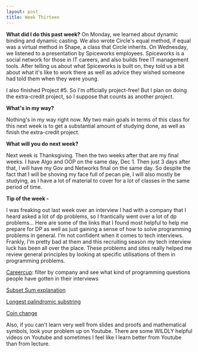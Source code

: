 ```yaml
---
layout: post
title: Week Thirteen
---
```


**What did I do this past week?** On Monday, we learned about dynamic binding and dynamic casting. We also wrote Circle's equal method, if equal was a virtual method in Shape, a class that Circle inherits. On Wednesday, we listened to a presentation by Spiceworks employees. Spiceworks is a social network for those in IT careers, and also builds free IT management tools. After telling us about what Spiceworks is built on, they told us a bit about what it's like to work there as well as advice they wished someone had told them when they were young. 

I also finished Project #5. So I'm officially project-free! But I plan on doing the extra-credit project, so I suppose that counts as another project. 

**What's in my way?** 

Nothing's in my way right now. My two main goals in terms of this class for this next week is to get a substantial amount of studying done, as well as finish the extra-credit project. 


**What will you do next week?** 

Next week is Thanksgiving. Then the two weeks after that are my final weeks. I have Algo and OOP on the same day, Dec 1. Then just 3 days after that, I will have my Gov and Networks final on the same day. So despite the fact that I will be shoving my face full of pecan pie, I will also mostly be studying, as I have a lot of material to cover for a lot of classes in the same period of time. 


**Tip of the week -**

I was freaking out last week over an interview I had with a company that I heard asked a lot of dp problems, so I frantically went over a lot of dp problems... Here are some of the links that I found most helpful to help me prepare for DP as well as just gaining a sense of how to solve programming problems in general. I'm not confident when it comes to tech interviews. Frankly, I'm pretty bad at them and this recruiting season my tech interview luck has been all over the place. These problems and sites really helped me review general principles by looking at specific utilisations of them in programming problems. 

[Careercup](https://www.careercup.com/): filter by company and see what kind of programming questions people have gotten in their interviews

[Subset Sum explanation](https://www.cs.cmu.edu/~ckingsf/class/02713-s13/lectures/lec15-subsetsum.pdf)

[Longest palindromic substring](http://www.geeksforgeeks.org/longest-palindrome-substring-set-1/)

[Coin change](http://www.geeksforgeeks.org/dynamic-programming-set-7-coin-change/)

Also, if you can't learn very well from slides and proofs and mathematical symbols, look your problem up on Youtube. There are some WILDLY helpful videos on Youtube and sometimes I feel like I learn better from Youtube than from lecture. 


